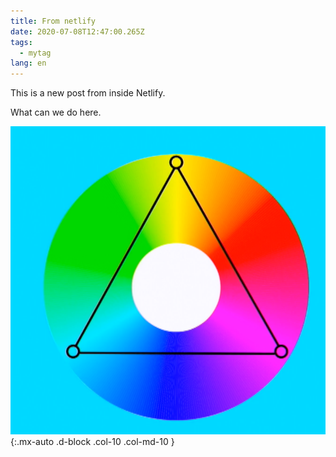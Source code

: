 ```yaml
---
title: From netlify
date: 2020-07-08T12:47:00.265Z
tags:
  - mytag
lang: en
---
```

This is a new post from inside Netlify.

What can we do here.



![triangle](/images/uploads/screen-shot-2020-02-15-at-13.48.54.png "trompa"){:.mx-auto .d-block .col-10 .col-md-10 }
